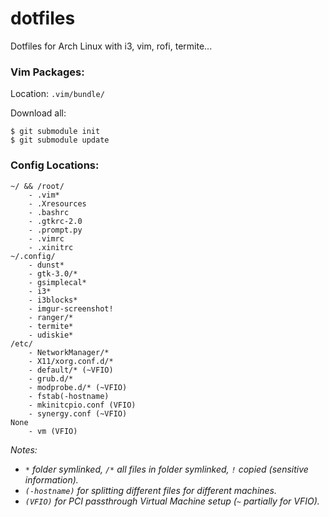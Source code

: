 dotfiles
========

Dotfiles for Arch Linux with i3, vim, rofi, termite...


### Vim Packages:

Location: `.vim/bundle/`

Download all:
```
$ git submodule init
$ git submodule update
```

### Config Locations:

```
~/ && /root/
    - .vim*
    - .Xresources
    - .bashrc
    - .gtkrc-2.0
    - .prompt.py
    - .vimrc
    - .xinitrc
~/.config/
    - dunst*
    - gtk-3.0/*
    - gsimplecal*
    - i3*
    - i3blocks*
    - imgur-screenshot!
    - ranger/*
    - termite*
    - udiskie*
/etc/
    - NetworkManager/*
    - X11/xorg.conf.d/*
    - default/* (~VFIO)
    - grub.d/*
    - modprobe.d/* (~VFIO)
    - fstab(-hostname)
    - mkinitcpio.conf (VFIO)
    - synergy.conf (~VFIO)
None
    - vm (VFIO)
```
_Notes:_
- _`*` folder symlinked, `/*` all files in folder symlinked, `!` copied (sensitive information)._
- _`(-hostname)` for splitting different files for different machines._
- _`(VFIO)` for PCI passthrough Virtual Machine setup (`~` partially for VFIO)._
